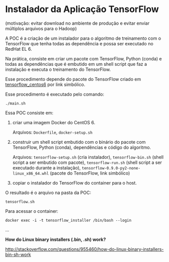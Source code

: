 # Instalador da Aplicação TensorFlow

(motivação: evitar download no ambiente de produção e evitar enviar múltiplos arquivos para o Hadoop)

A POC é a criação de um instalador para o algoritmo de treinamento com o TensorFlow que tenha todas as dependência e possa ser executado no RedHat EL 6.

Na prática, consiste em criar um pacote com TensorFlow, Python (conda) e todas as dependências que é embutido em um shell script que faz a instalação e executa o treinamento do TensorFlow.

Esse procedimento depende do pacote do TensorFlow criado em [tensorflow_centos6](../tensorflow_centos6) por link simbólico.

Esse procedimento é executado pelo comando:

    ./main.sh

Essa POC consiste em:

1. criar uma imagem Docker do CentOS 6.

    Arquivos: `Dockerfile`, `docker-setup.sh`

2. construir um shell script embutido com o binário do pacote com TensorFlow, Python (conda), dependências e código do algoritmo.

    Arquivos: `tensorflow-setup.sh` (cria instalador), `tensorflow-bin.sh` (shell script a ser embutido com pacote), `tensorflow-run.sh` (shell script a ser executado durante a instalação), `tensorflow-0.9.0-py2-none-linux_x86_64.whl` (pacote do TensorFlow, link simbólico)

3. copiar o instalador do TensorFlow do container para o host.

O resultado é o arquivo na pasta da POC:

    tensorflow.sh

Para acessar o container:

    docker exec -i -t tensorflow_installer /bin/bash --login

...

**How do Linux binary installers (.bin, .sh) work?**

http://stackoverflow.com/questions/955460/how-do-linux-binary-installers-bin-sh-work
